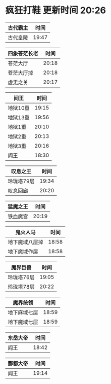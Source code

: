 # 疯狂打鞋 更新时间 20:26

| 古代霸主   | 时间    |
|--------|-------|
| 古代皇陵 | 19:47 |

| 四象苍茫长老   | 时间    |
|--------|-------|
| 苍茫大厅 | 20:18 |
| 苍茫大厅掉 | 20:18 |
| 虚无之关 | 20:17 |

| 间王   | 时间    |
|--------|-------|
| 地狱10重 | 19:15 |
| 地狱13重 | 19:56 |
| 地狱1重 | 20:10 |
| 地狱2重 | 20:13 |
| 地狱3重 | 20:16 |
| 阎王 | 18:30 |

| 叹息之王   | 时间    |
|--------|-------|
| 玲珑塔79层 | 19:34 |
| 叹息回廊 | 20:20 |

| 猛魔之王   | 时间    |
|--------|-------|
| 铁血魔宫 | 20:19 |

| 鬼火人马   | 时间    |
|--------|-------|
| 地下魔域八层掉 | 18:58 |
| 地下魔域作层 | 18:58 |

| 魔界巨兽   | 时间    |
|--------|-------|
| 玲珑塔76层 | 19:05 |
| 玲珑塔78层 | 20:22 |

| 魔界统领   | 时间    |
|--------|-------|
| 地下麻域七层 | 18:59 |
| 地下魔域七层 | 18:59 |

| 东岳大帝   | 时间    |
|--------|-------|
| 阎王 | 18:42 |

| 酆都大帝   | 时间    |
|--------|-------|
| 阎王 | 19:14 |